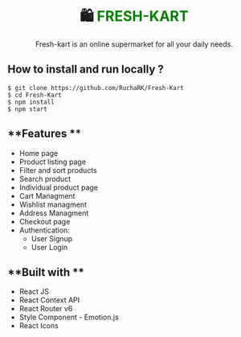 <div align="center">
  
  
# 🛍️ <span style="color:green;">FRESH-KART</span>
  Fresh-kart is an online supermarket for all your daily needs.
</div>

## **How to install and run locally ?**

```
$ git clone https://github.com/RuchaRK/Fresh-Kart
$ cd Fresh-Kart
$ npm install
$ npm start
```

## **Features **

- Home page
- Product listing page
- Filter and sort products
- Search product
- Individual product page
- Cart Managment
- Wishlist managment
- Address Managment
- Checkout page
- Authentication:
  - User Signup
  - User Login

## **Built with **

- React JS
- React Context API
- React Router v6
- Style Component - Emotion.js
- React Icons
